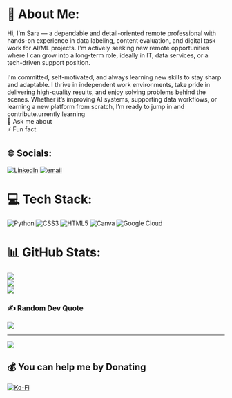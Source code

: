 # 🌸 About Me:
Hi, I’m Sara — a dependable and detail-oriented remote professional with hands-on experience in data labeling, content evaluation, and digital task work for AI/ML projects. I'm actively seeking new remote opportunities where I can grow into a long-term role, ideally in IT, data services, or a tech-driven support position.<br><br>I'm committed, self-motivated, and always learning new skills to stay sharp and adaptable. I thrive in independent work environments, take pride in delivering high-quality results, and enjoy solving problems behind the scenes. Whether it’s improving AI systems, supporting data workflows, or learning a new platform from scratch, I’m ready to jump in and contribute.urrently learning<br>💬 Ask me about<br>⚡ Fun fact


## 🌐 Socials:
[![LinkedIn](https://img.shields.io/badge/LinkedIn-%230077B5.svg?logo=linkedin&logoColor=white)](https://linkedin.com/in/sara-dawson2) [![email](https://img.shields.io/badge/Email-D14836?logo=gmail&logoColor=white)](mailto:saradawsona@gmail.com) 

# 💻 Tech Stack:
![Python](https://img.shields.io/badge/python-3670A0?style=for-the-badge&logo=python&logoColor=ffdd54) ![CSS3](https://img.shields.io/badge/css3-%231572B6.svg?style=for-the-badge&logo=css3&logoColor=white) ![HTML5](https://img.shields.io/badge/html5-%23E34F26.svg?style=for-the-badge&logo=html5&logoColor=white) ![Canva](https://img.shields.io/badge/Canva-%2300C4CC.svg?style=for-the-badge&logo=Canva&logoColor=white) ![Google Cloud](https://img.shields.io/badge/GoogleCloud-%234285F4.svg?style=for-the-badge&logo=google-cloud&logoColor=white)
# 📊 GitHub Stats:
![](https://github-readme-stats.vercel.app/api?username=saradawson2&theme=neon&hide_border=false&include_all_commits=false&count_private=false)<br/>
![](https://nirzak-streak-stats.vercel.app/?user=saradawson2&theme=neon&hide_border=false)<br/>
![](https://github-readme-stats.vercel.app/api/top-langs/?username=saradawson2&theme=neon&hide_border=false&include_all_commits=false&count_private=false&layout=compact)

### ✍️ Random Dev Quote
![](https://quotes-github-readme.vercel.app/api?type=horizontal&theme=radical)

---
[![](https://visitcount.itsvg.in/api?id=saradawson2&icon=0&color=0)](https://visitcount.itsvg.in)

  ## 💰 You can help me by Donating
  [![Ko-Fi](https://img.shields.io/badge/Ko--fi-F16061?style=for-the-badge&logo=ko-fi&logoColor=white)](https://ko-fi.com/emmawhhy) 

  
<!-- Proudly created with GPRM ( https://gprm.itsvg.in ) -->

